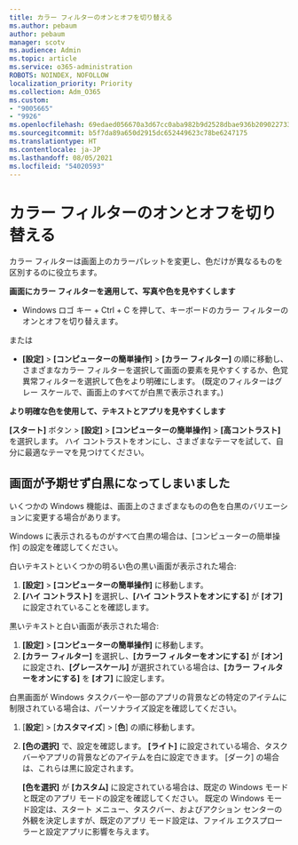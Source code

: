 ```yaml
---
title: カラー フィルターのオンとオフを切り替える
ms.author: pebaum
author: pebaum
manager: scotv
ms.audience: Admin
ms.topic: article
ms.service: o365-administration
ROBOTS: NOINDEX, NOFOLLOW
localization_priority: Priority
ms.collection: Adm_O365
ms.custom:
- "9005665"
- "9926"
ms.openlocfilehash: 69edaed056670a3d67cc0aba982b9d2528dbae936b209022733205efcf421062
ms.sourcegitcommit: b5f7da89a650d2915dc652449623c78be6247175
ms.translationtype: HT
ms.contentlocale: ja-JP
ms.lasthandoff: 08/05/2021
ms.locfileid: "54020593"
---
```

# <a name="turn-on-and-off-color-filter"></a>カラー フィルターのオンとオフを切り替える

カラー フィルターは画面上のカラーパレットを変更し、色だけが異なるものを区別するのに役立ちます。

**画面にカラー フィルターを適用して、写真や色を見やすくします**

- Windows ロゴ キー + Ctrl + C を押して、キーボードのカラー フィルターのオンとオフを切り替えます。 

または

- **[設定]** > **[コンピューターの簡単操作]** > **[カラー フィルター]** の順に移動し、さまざまなカラー フィルターを選択して画面の要素を見やすくするか、色覚異常フィルターを選択して色をより明確にします。  (既定のフィルターはグレー スケールで、画面上のすべてが白黒で表示されます。)

**より明確な色を使用して、テキストとアプリを見やすくします**  

**[スタート]** ボタン > **[設定]** > **[コンピューターの簡単操作]** > **[高コントラスト]** を選択します。 ハイ コントラストをオンにし、さまざまなテーマを試して、自分に最適なテーマを見つけてください。

## <a name="my-screen-is-unexpectedly-black-and-white"></a>画面が予期せず白黒になってしまいました

いくつかの Windows 機能は、画面上のさまざまなものの色を白黒のバリエーションに変更する場合があります。

Windows に表示されるものがすべて白黒の場合は、[コンピューターの簡単操作] の設定を確認してください。

白いテキストといくつかの明るい色の黒い画面が表示された場合:  

1. **[設定]** > **[コンピューターの簡単操作]** に移動します。  
1. **[ハイ コントラスト]** を選択し、**[ハイ コントラストをオンにする]** が **[オフ]** に設定されていることを確認します。

黒いテキストと白い画面が表示された場合:  

1. **[設定]** > **[コンピューターの簡単操作]** に移動します。  
1. **[カラー フィルター]** を選択し、**[カラーフ ィルターをオンにする]** が **[オン]** に設定され、**[グレースケール]** が選択されている場合は、**[カラー フィルターをオンにする]** を **[オフ]** に設定します。

白黒画面が Windows タスクバーや一部のアプリの背景などの特定のアイテムに制限されている場合は、パーソナライズ設定を確認してください。

1. [**設定**]  >  [**カスタマイズ**]  >  [**色**] の順に移動します。

1. **[色の選択]** で、設定を確認します。 **[ライト]** に設定されている場合、タスクバーやアプリの背景などのアイテムを白に設定できます。 [ダーク] の場合は、これらは黒に設定されます。  

    **[色を選択]** が **[カスタム]** に設定されている場合は、既定の Windows モードと既定のアプリ モードの設定を確認してください。 既定の Windows モード設定は、スタート メニュー、タスクバー、およびアクション センターの外観を決定しますが、既定のアプリ モード設定は、ファイル エクスプローラーと設定アプリに影響を与えます。

